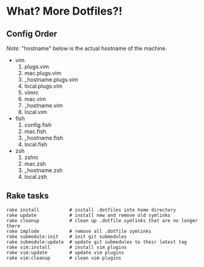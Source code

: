What? More Dotfiles?!
=====================

Config Order
------------
_Note:_ "hostname" below is the actual hostname of the machine.

* vim
    1. plugs.vim
    1. mac.plugs.vim
    1. _hostname.plugs.vim
    1. local.plugs.vim
    1. vimrc
    1. mac.vim
    1. _hostname.vim
    1. local.vim
* fish
    1. config.fish
    1. mac.fish
    1. _hostname.fish
    1. local.fish
* zsh
    1. zshrc
    1. mac.zsh
    1. _hostname.zsh
    1. local.zsh

Rake tasks
----------

```
rake install           # install .dotfiles into home directory
rake update            # install new and remove old symlinks
rake cleanup           # clean up .dotfile symlinks that are no longer there
rake implode           # remove all .dotfile symlinks
rake submodule:init    # init git submodules
rake submodule:update  # update git submodules to their latest tag
rake vim:install       # install vim plugins
rake vim:update        # update vim plugins
rake vim:cleanup       # clean vim plugins
```
